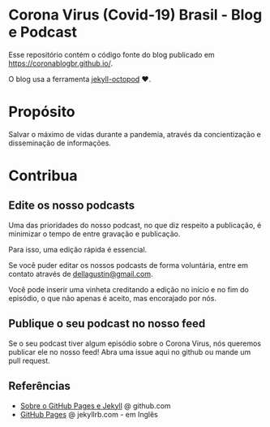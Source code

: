 # Corona Virus (Covid-19) Brasil - Blog e Podcast

Esse repositório contém o código fonte do blog publicado em https://coronablogbr.github.io/.

O blog usa a ferramenta [jekyll-octopod](https://jekyll-octopod.github.io/) :heart:.

# Propósito

Salvar o máximo de vidas durante a pandemia, através da concientização e disseminação de informações.

# Contribua

## Edite os nosso podcasts

Uma das prioridades do nosso podcast, no que diz respeito a publicação, é minimizar o tempo de entre gravação e publicação.

Para isso, uma edição rápida é essencial.

Se você puder editar os nossos podcasts de forma voluntária, entre em contato através de dellagustin@gmail.com.

Você pode inserir uma vinheta creditando a edição no início e no fim do episódio, o que não apenas é aceito, mas encorajado por nós.

## Publique o seu podcast no nosso feed

Se o seu podcast tiver algum episódio sobre o Corona Virus, nós queremos publicar ele no nosso feed!
Abra uma issue aqui no github ou mande um pull request.

## Referências

- [Sobre o GitHub Pages e Jekyll](https://help.github.com/pt/github/working-with-github-pages/about-github-pages-and-jekyll) @ github.com
- [GitHub Pages](https://jekyllrb.com/docs/github-pages/) @ jekyllrb.com - em Inglês
